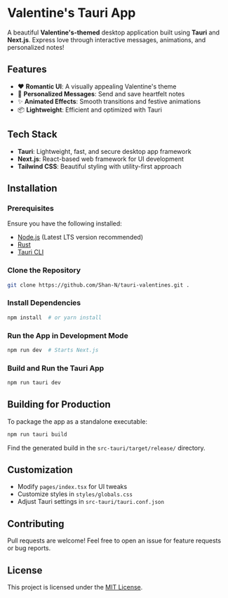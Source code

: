 # Valentine's Tauri App

A beautiful **Valentine's-themed** desktop application built using **Tauri** and **Next.js**. Express love through interactive messages, animations, and personalized notes!

## Features
- ❤️ **Romantic UI**: A visually appealing Valentine's theme
- 💌 **Personalized Messages**: Send and save heartfelt notes
- ✨ **Animated Effects**: Smooth transitions and festive animations
- 📦 **Lightweight**: Efficient and optimized with Tauri

## Tech Stack
- **Tauri**: Lightweight, fast, and secure desktop app framework
- **Next.js**: React-based web framework for UI development
- **Tailwind CSS**: Beautiful styling with utility-first approach

## Installation

### Prerequisites
Ensure you have the following installed:
- [Node.js](https://nodejs.org/) (Latest LTS version recommended)
- [Rust](https://www.rust-lang.org/tools/install)
- [Tauri CLI](https://tauri.app/v1/guides/getting-started/prerequisites/)

### Clone the Repository
```bash
git clone https://github.com/Shan-N/tauri-valentines.git .
```

### Install Dependencies
```bash
npm install  # or yarn install
```

### Run the App in Development Mode
```bash
npm run dev  # Starts Next.js
```

### Build and Run the Tauri App
```bash
npm run tauri dev
```

## Building for Production
To package the app as a standalone executable:
```bash
npm run tauri build
```
Find the generated build in the `src-tauri/target/release/` directory.

## Customization
- Modify `pages/index.tsx` for UI tweaks
- Customize styles in `styles/globals.css`
- Adjust Tauri settings in `src-tauri/tauri.conf.json`

## Contributing
Pull requests are welcome! Feel free to open an issue for feature requests or bug reports.

## License
This project is licensed under the [MIT License](LICENSE).


